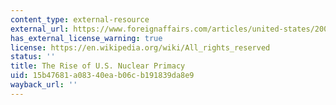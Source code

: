 ```yaml
---
content_type: external-resource
external_url: https://www.foreignaffairs.com/articles/united-states/2006-03-01/rise-us-nuclear-primacy
has_external_license_warning: true
license: https://en.wikipedia.org/wiki/All_rights_reserved
status: ''
title: The Rise of U.S. Nuclear Primacy
uid: 15b47681-a083-40ea-b06c-b191839da8e9
wayback_url: ''
---
```

